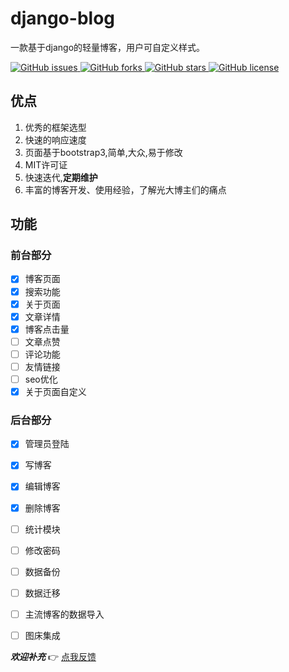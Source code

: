 # django-blog

一款基于django的轻量博客，用户可自定义样式。

[![GitHub issues](https://img.shields.io/github/issues/zzlhr/django-blog.svg) ![GitHub forks](https://img.shields.io/github/forks/zzlhr/django-blog.svg) ![GitHub stars](https://img.shields.io/github/stars/zzlhr/django-blog.svg) ![GitHub license](https://img.shields.io/github/license/zzlhr/django-blog.svg)](https://github.com/zzlhr/django-blog/issues)



## 优点
1. 优秀的框架选型
2. 快速的响应速度
3. 页面基于bootstrap3,简单,大众,易于修改
4. MIT许可证
5. 快速迭代,**定期维护**
6. 丰富的博客开发、使用经验，了解光大博主们的痛点



## 功能

 ### 前台部分

- [x] 博客页面
- [x] 搜索功能
- [x] 关于页面
- [x] 文章详情
- [x] 博客点击量
- [ ] 文章点赞
- [ ] 评论功能
- [ ] 友情链接
- [ ] seo优化
- [x] 关于页面自定义

### 后台部分

- [x] 管理员登陆
- [x] 写博客
- [x] 编辑博客
- [x] 删除博客
- [ ] 统计模块
- [ ] 修改密码
- [ ] 数据备份
- [ ] 数据迁移
- [ ] 主流博客的数据导入
- [ ] 图床集成


**_欢迎补充_**  :point_right: [点我反馈](https://github.com/zzlhr/django-blog/issues/1)



